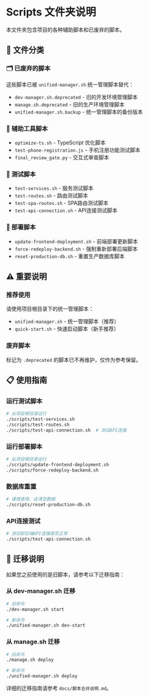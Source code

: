 # Scripts 文件夹说明

本文件夹包含项目的各种辅助脚本和已废弃的脚本。

## 📁 文件分类

### 🗂️ 已废弃的脚本
这些脚本已被 `unified-manager.sh` 统一管理脚本替代：

- `dev-manager.sh.deprecated` - 旧的开发环境管理脚本
- `manage.sh.deprecated` - 旧的生产环境管理脚本
- `unified-manager.sh.backup` - 统一管理脚本的备份版本

### 🔧 辅助工具脚本
- `optimize-ts.sh` - TypeScript 优化脚本
- `test-phone-registration.js` - 手机注册功能测试脚本
- `final_review_gate.py` - 交互式审查脚本

### 🧪 测试脚本
- `test-services.sh` - 服务测试脚本
- `test-routes.sh` - 路由测试脚本
- `test-spa-routes.sh` - SPA路由测试脚本
- `test-api-connection.sh` - API连接测试脚本

### 🚀 部署脚本
- `update-frontend-deployment.sh` - 前端部署更新脚本
- `force-redeploy-backend.sh` - 强制重新部署后端脚本
- `reset-production-db.sh` - 重置生产数据库脚本

## ⚠️ 重要说明

### 推荐使用
请使用项目根目录下的统一管理脚本：
- `unified-manager.sh` - 统一管理脚本（推荐）
- `quick-start.sh` - 快速启动脚本（新手推荐）

### 废弃脚本
标记为 `.deprecated` 的脚本已不再维护，仅作为参考保留。

## 📋 使用指南

### 运行测试脚本
```bash
# 从项目根目录运行
./scripts/test-services.sh
./scripts/test-routes.sh
./scripts/test-api-connection.sh  # 测试API连接
```

### 运行部署脚本
```bash
# 从项目根目录运行
./scripts/update-frontend-deployment.sh
./scripts/force-redeploy-backend.sh
```

### 数据库重置
```bash
# 谨慎使用，会清空数据
./scripts/reset-production-db.sh
```

### API连接测试
```bash
# 测试前后端API连接是否正常
./scripts/test-api-connection.sh
```

## 🔄 迁移说明

如果您之前使用的是旧脚本，请参考以下迁移指南：

### 从 dev-manager.sh 迁移
```bash
# 旧命令
./dev-manager.sh start

# 新命令
./unified-manager.sh dev-start
```

### 从 manage.sh 迁移
```bash
# 旧命令
./manage.sh deploy

# 新命令
./unified-manager.sh deploy
```

详细的迁移指南请参考 `docs/脚本合并说明.md`。